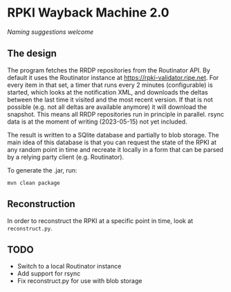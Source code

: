 RPKI Wayback Machine 2.0
========================

*Naming suggestions welcome*

The design
----------
The program fetches the RRDP repositories from the Routinator API. By default it uses the Routinator instance at https://rpki-validator.ripe.net. For every item in that set, a timer that runs every 2 minutes (configurable) is started, which looks at the notification XML, and downloads the deltas between the last time it visited and the most recent version. If that is not possible (e.g. not all deltas are available anymore) it will download the snapshot. This means all RRDP repositories run in principle in parallel. rsync data is at the moment of writing (2023-05-15) not yet included.

The result is written to a SQlite database and partially to blob storage. The main idea of this database is that you can request the state of the RPKI at any random point in time and recreate it locally in a form that can be parsed by a relying party client (e.g. Routinator).

To generate the .jar, run:
```
mvn clean package
```

Reconstruction
--------------
In order to reconstruct the RPKI at a specific point in time, look at `reconstruct.py`.


TODO
----
- Switch to a local Routinator instance
- Add support for rsync
- Fix reconstruct.py for use with blob storage